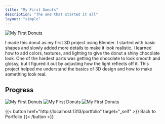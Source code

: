 ```yaml
---
title: "My First Donuts"
description: "The one that started it all"
layout: "simple"
---
```


![My First Donuts](/img/portfolio/donut.png)

I made this donut as my first 3D project using Blender. I started with basic shapes and slowly added more details to make it look realistic. I learned how to add colors, textures, and lighting to give the donut a shiny chocolate look. One of the hardest parts was getting the chocolate to look smooth and glossy, but I figured it out by adjusting how the light reflects off it. This project helped me understand the basics of 3D design and how to make something look real.

## Progress

![My First Donuts](/img/portfolio/donuts_lol.png)
 ![My First Donuts](/img/portfolio/donut_yay.png) 
![My First Donuts](/img/portfolio/donuts.png)

{{< button href="http://localhost:1313/portfolio" target="_self" >}}
Back to Portfolio
{{< /button >}}



